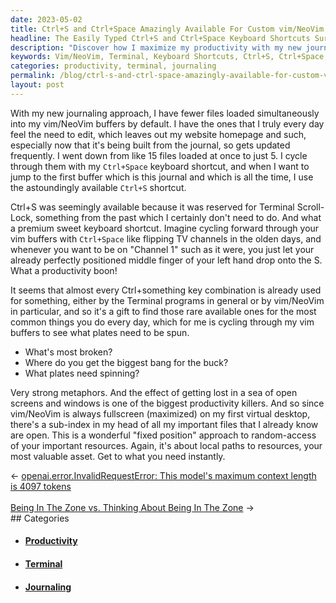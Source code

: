 ```yaml
---
date: 2023-05-02
title: Ctrl+S and Ctrl+Space Amazingly Available For Custom vim/NeoVim Keyboard Shortcuts
headline: The Easily Typed Ctrl+S and Ctrl+Space Keyboard Shortcuts Surprisingly Available to Give vim/NeoVim Productivity Boost!
description: "Discover how I maximize my productivity with my new journaling approach, allowing myself to edit multiple files with ease without getting lost in a sea of tabs. Utilize the astoundingly available `Ctrl+S` and `Ctrl+Space` keyboard shortcuts to quickly cycle through buffers and access important resources instantly. Get lost in a sea of open screens and windows no more!"
keywords: Vim/NeoVim, Terminal, Keyboard Shortcuts, Ctrl+S, Ctrl+Space, Journaling, Buffers, Website, Productivity, Metaphors, Resources, Fixed Position, Random-Access
categories: productivity, terminal, journaling
permalink: /blog/ctrl-s-and-ctrl-space-amazingly-available-for-custom-vim-neovim-keyboard-shortcuts/
layout: post
---
```



With my new journaling approach, I have fewer files loaded simultaneously into
my vim/NeoVim buffers by default. I have the ones that I truly every day feel
the need to edit, which leaves out my website homepage and such, especially now
that it's being built from the journal, so gets updated frequently. I went down
from like 15 files loaded at once to just 5. I cycle through them with my
`Ctrl+Space` keyboard shortcut, and when I want to jump to the first buffer
which is this journal and which is all the time, I use the astoundingly
available `Ctrl+S` shortcut.

Ctrl+S was seemingly available because it was reserved for Terminal
Scroll-Lock, something from the past which I certainly don't need to do. And
what a premium sweet keyboard shortcut. Imagine cycling forward through your
vim buffers with `Ctrl+Space` like flipping TV channels in the olden days, and
whenever you want to be on "Channel 1" such as it were, you just let your
already perfectly positioned middle finger of your left hand drop onto the S.
What a productivity boon!

It seems that almost every Ctrl+something key combination is already used for
something, either by the Terminal programs in general or by vim/NeoVim in
particular, and so it's a gift to find those rare available ones for the most
common things you do every day, which for me is cycling through my vim buffers
to see what plates need to be spun.

- What's most broken?
- Where do you get the biggest bang for the buck?
- What plates need spinning?

Very strong metaphors. And the effect of getting lost in a sea of open screens
and windows is one of the biggest productivity killers. And so since vim/NeoVim
is always fullscreen (maximized) on my first virtual desktop, there's a
sub-index in my head of all my important files that I already know are open.
This is a wonderful "fixed position" approach to random-access of your
important resources. Again, it's about local paths to resources, your most
valuable asset. Get to what you need instantly.



















<div class="arrow-links"><div class="post-nav-prev"><span class="arrow">&larr;&nbsp;</span><a href="/blog/openai-error-invalidrequesterror-this-model-s-maximum-context-length-is-4097-tokens/">openai.error.InvalidRequestError: This model's maximum context length is 4097 tokens</a></div> &nbsp; <div class="post-nav-next"><a href="/blog/being-in-the-zone-vs-thinking-about-being-in-the-zone/">Being In The Zone vs. Thinking About Being In The Zone</a><span class="arrow">&nbsp;&rarr;</span></div></div>
## Categories

<ul>
<li><h4><a href='/productivity/'>Productivity</a></h4></li>
<li><h4><a href='/terminal/'>Terminal</a></h4></li>
<li><h4><a href='/journaling/'>Journaling</a></h4></li></ul>